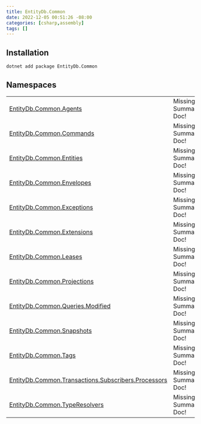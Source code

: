```yaml
---
title: EntityDb.Common
date: 2022-12-05 00:51:26 -08:00
categories: [csharp,assembly]
tags: []
---
```


## Installation
```sh
dotnet add package EntityDb.Common
```
## Namespaces
<table><tr><td><a href='/posts/csharp.namespace.entitydb.common.agents/'>EntityDb.Common.Agents</a></td><td>Missing Summary Doc!</td></tr><tr><td><a href='/posts/csharp.namespace.entitydb.common.commands/'>EntityDb.Common.Commands</a></td><td>Missing Summary Doc!</td></tr><tr><td><a href='/posts/csharp.namespace.entitydb.common.entities/'>EntityDb.Common.Entities</a></td><td>Missing Summary Doc!</td></tr><tr><td><a href='/posts/csharp.namespace.entitydb.common.envelopes/'>EntityDb.Common.Envelopes</a></td><td>Missing Summary Doc!</td></tr><tr><td><a href='/posts/csharp.namespace.entitydb.common.exceptions/'>EntityDb.Common.Exceptions</a></td><td>Missing Summary Doc!</td></tr><tr><td><a href='/posts/csharp.namespace.entitydb.common.extensions/'>EntityDb.Common.Extensions</a></td><td>Missing Summary Doc!</td></tr><tr><td><a href='/posts/csharp.namespace.entitydb.common.leases/'>EntityDb.Common.Leases</a></td><td>Missing Summary Doc!</td></tr><tr><td><a href='/posts/csharp.namespace.entitydb.common.projections/'>EntityDb.Common.Projections</a></td><td>Missing Summary Doc!</td></tr><tr><td><a href='/posts/csharp.namespace.entitydb.common.queries.modified/'>EntityDb.Common.Queries.Modified</a></td><td>Missing Summary Doc!</td></tr><tr><td><a href='/posts/csharp.namespace.entitydb.common.snapshots/'>EntityDb.Common.Snapshots</a></td><td>Missing Summary Doc!</td></tr><tr><td><a href='/posts/csharp.namespace.entitydb.common.tags/'>EntityDb.Common.Tags</a></td><td>Missing Summary Doc!</td></tr><tr><td><a href='/posts/csharp.namespace.entitydb.common.transactions.subscribers.processors/'>EntityDb.Common.Transactions.Subscribers.Processors</a></td><td>Missing Summary Doc!</td></tr><tr><td><a href='/posts/csharp.namespace.entitydb.common.typeresolvers/'>EntityDb.Common.TypeResolvers</a></td><td>Missing Summary Doc!</td></tr></table>
